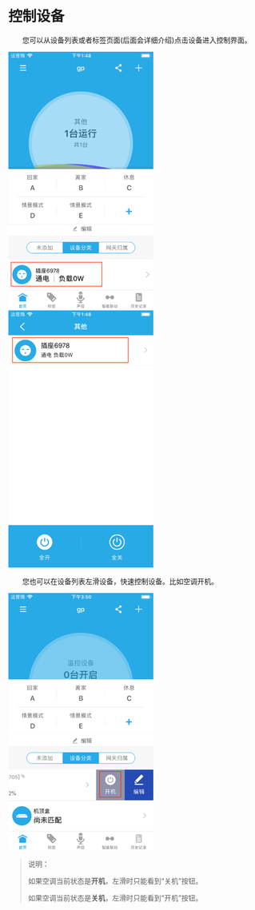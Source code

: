 # 控制设备

&emsp;&emsp;您可以从设备列表或者标签页面(后面会详细介绍)点击设备进入控制界面。

<img src="../images/device/设备控制1.png" width = "290" height = "515">
	
<img src="../images/device/设备控制2.png" width = "290" height = "515">

&emsp;&emsp;您也可以在设备列表左滑设备，快速控制设备。比如空调开机。

<img src="../images/device/快速控制.png" width = "290" height = "515">

> 说明：
> 
> 如果空调当前状态是**开机**，左滑时只能看到“关机”按钮。
> 
> 如果空调当前状态是**关机**，左滑时只能看到“开机”按钮。